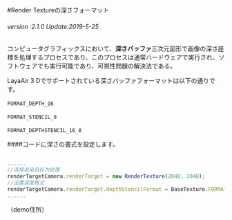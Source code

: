 #Render Textureの深さフォーマット

###### *version :2.1.0   Update:2019-5-25*

コンピュータグラフィックスにおいて、**深さバッファ**三次元図形で画像の深さ座標を処理するプロセスであり、このプロセスは通常ハードウェアで実行され、ソフトウェアでも実行可能であり、可視性問題の解決法である。

LayaAir 3 Dでサポートされている深さバッファフォーマットは以下の通りです。

​`FORMAT_DEPTH_16`

​`FORMAT_STENCIL_8`

​`FORMAT_DEPTHSTENCIL_16_8`

####コードに深さの書式を設定します。


```typescript

......
//选择渲染目标为纹理
renderTargetCamera.renderTarget = new RenderTexture(2048, 2048);
//设置深度格式
renderTargetCamera.renderTarget.depthStencilFormat = BaseTexture.FORMAT_DEPTH_16;
......
```


（demo住所）
